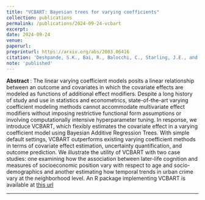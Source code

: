 ```yaml
---
title: "VCBART: Bayesian trees for varying coefficients"
collection: publications
permalink: /publications/2024-09-24-vcbart
excerpt: 
date: 2024-09-24
venue:
paperurl: 
preprinturl: https://arxiv.org/abs/2003.06416
citation: 'Deshpande, S.K., Bai, R., Balocchi, C., Starling, J.E., and Weiss, J. (2024+). &quot;VCBART: Bayesian trees for varying coefficients.&quot; <i>Bayesian Analysis</i>'
note: 'published'
---
```


<b> Abstract </b>:
The linear varying coefficient models posits a linear relationship between an outcome and covariates in which the covariate effects are modeled as functions of additional effect modifiers. Despite a long history of study and use in statistics and econometrics, state-of-the-art varying coefficient modeling methods cannot accommodate multivariate effect modifiers without imposing restrictive functional form assumptions or involving computationally intensive hyperparameter tuning. In response, we introduce VCBART, which flexibly estimates the covariate effect in a varying coefficient model using Bayesian Additive Regression Trees. With simple default settings, VCBART outperforms existing varying coefficient methods in terms of covariate effect estimation, uncertainty quantification, and outcome prediction. We illustrate the utility of VCBART with two case studies: one examining how the association between later-life cognition and measures of socioeconomic position vary with respect to age and socio-demographics and another estimating how temporal trends in urban crime vary at the neighborhood level. An R package implementing VCBART is available at [this url](https://github.com/skdeshpande91/VCBART)

---


